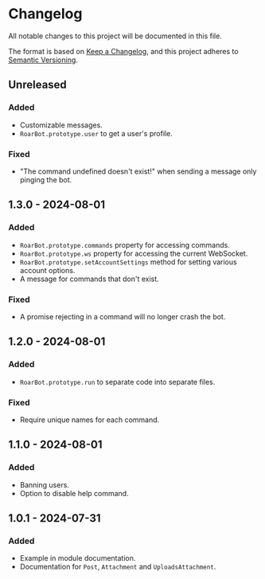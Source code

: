# Changelog

All notable changes to this project will be documented in this file.

The format is based on [Keep a Changelog](https://keepachangelog.com/en/1.1.0/),
and this project adheres to [Semantic Versioning](https://semver.org/spec/v2.0.0.html).

## Unreleased

### Added

- Customizable messages.
- `RoarBot.prototype.user` to get a user's profile.

### Fixed

- "The command undefined doesn't exist!" when sending a message only pinging the bot.

## 1.3.0 - 2024-08-01

### Added

- `RoarBot.prototype.commands` property for accessing commands.
- `RoarBot.prototype.ws` property for accessing the current WebSocket.
- `RoarBot.prototype.setAccountSettings` method for setting various account options.
- A message for commands that don't exist.

### Fixed

- A promise rejecting in a command will no longer crash the bot.

## 1.2.0 - 2024-08-01

### Added

- `RoarBot.prototype.run` to separate code into separate files.

### Fixed

- Require unique names for each command.

## 1.1.0 - 2024-08-01

### Added

- Banning users.
- Option to disable help command.

## 1.0.1 - 2024-07-31

### Added

- Example in module documentation.
- Documentation for `Post`, `Attachment` and `UploadsAttachment`.
